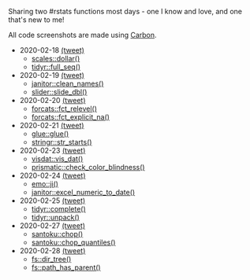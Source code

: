 Sharing two #rstats functions most days - one I know and love, and one that's new to me!

All code screenshots are made using [Carbon](https://carbon.now.sh/).

* 2020-02-18 [(tweet)](https://twitter.com/sharlagelfand/status/1229984121239285761)
    * [scales::dollar()](https://github.com/sharlagelfand/twofunctionsmostdays/tree/master/2020/02/18#scalesdollar---i-know-this-one)
    * [tidyr::full_seq()](https://github.com/sharlagelfand/twofunctionsmostdays/tree/master/2020/02/18#tidyrfull_seq---new-to-me)
* 2020-02-19 [(tweet)](https://twitter.com/sharlagelfand/status/1230213259736813569)
    * [janitor::clean_names()](https://github.com/sharlagelfand/twofunctionsmostdays/tree/master/2020/02/19#janitorclean_names---i-know-this-one)
    * [slider::slide_dbl()](https://github.com/sharlagelfand/twofunctionsmostdays/tree/master/2020/02/19#sliderslide_dbl---new-to-me)
* 2020-02-20 [(tweet)](https://twitter.com/sharlagelfand/status/1230546703645904896)
    * [forcats::fct_relevel()](https://github.com/sharlagelfand/twofunctionsmostdays/tree/master/2020/02/20#forcatsfct_relevel---i-know-this-one)
    * [forcats::fct_explicit_na()](https://github.com/sharlagelfand/twofunctionsmostdays/tree/master/2020/02/20#forcatsfct_explicit_na---new-to-me)
* 2020-02-21 [(tweet)]()
    * [glue::glue()](https://github.com/sharlagelfand/twofunctionsmostdays/tree/master/2020/02/21#glueglue---i-know-this-one)
    * [stringr::str_starts()](https://github.com/sharlagelfand/twofunctionsmostdays/tree/master/2020/02/21#stringrstr_starts---new-to-me)
* 2020-02-23 [(tweet)](https://twitter.com/sharlagelfand/status/1231657192316690432)
    * [visdat::vis_dat()](https://github.com/sharlagelfand/twofunctionsmostdays/tree/master/2020/02/23#visdatvis_dat---i-know-this-one)
    * [prismatic::check_color_blindness()](https://github.com/sharlagelfand/twofunctionsmostdays/tree/master/2020/02/23#prismaticcheck_color_blindness---new-to-me)
* 2020-02-24 [(tweet)](https://twitter.com/sharlagelfand/status/1232135187808563201)
    * [emo::ji()](https://github.com/sharlagelfand/twofunctionsmostdays/tree/master/2020/02/24#emoji---i-know-this-one)
    * [janitor::excel_numeric_to_date()](https://github.com/sharlagelfand/twofunctionsmostdays/tree/master/2020/02/24#janitorexcel_numeric_to_date---new-to-me)
* 2020-02-25 [(tweet)](https://twitter.com/sharlagelfand/status/1232369103425482756)
    * [tidyr::complete()](https://github.com/sharlagelfand/twofunctionsmostdays/tree/master/2020/02/25#tidyrcomplete---i-know-this-one)
    * [tidyr::unpack()](https://github.com/sharlagelfand/twofunctionsmostdays/tree/master/2020/02/25#tidyrunpack---new-to-me)
* 2020-02-27 [(tweet)](https://twitter.com/sharlagelfand/status/1233200851495329793)
    * [santoku::chop()](https://github.com/sharlagelfand/twofunctionsmostdays/tree/master/2020/02/27#santokuchop---i-know-this-one)
    * [santoku::chop_quantiles()](https://github.com/sharlagelfand/twofunctionsmostdays/tree/master/2020/02/27#santokuchop_quantiles---new-to-me)
* 2020-02-28 [(tweet)](https://twitter.com/sharlagelfand/status/1233557470074806272)
    * [fs::dir_tree()](https://github.com/sharlagelfand/twofunctionsmostdays/tree/master/2020/02/28#fsdir_tree---i-know-this-one)
    * [fs::path_has_parent()](https://github.com/sharlagelfand/twofunctionsmostdays/tree/master/2020/02/28#fspath_has_parent---new-to-me)

